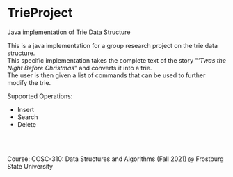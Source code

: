 # TrieProject
Java implementation of Trie Data Structure

This is a java implementation for a group research project on the trie data structure.
<br>
This specific implementation takes the complete text of the story "<i>'Twas the Night Before Christmas</i>" and converts it into a trie.
<br>
The user is then given a list of commands that can be used to further modify the trie.

Supported Operations:
<ul>
  <li>Insert</li>
  <li>Search</li>
  <li>Delete</li>
</ul> 

<br>
<br>

Course: 
COSC-310: Data Structures and Algorithms (Fall 2021) @ Frostburg State University
